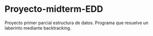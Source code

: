 # Proyecto-midterm-EDD
Proyecto primer parcial estructura de datos. Programa que resuelve un laberinto mediante backtracking.

